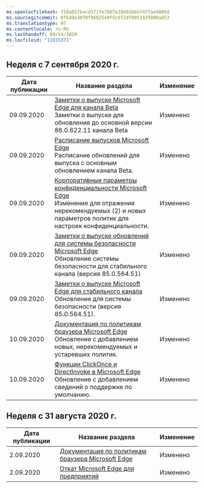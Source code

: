 ```yaml
---
ms.openlocfilehash: f18a657bacd371fe7b07e18401bb5f47faa9806d
ms.sourcegitcommit: 0fb49e30f8f9682549f5c6f2df9053329800ad53
ms.translationtype: HT
ms.contentlocale: ru-RU
ms.lasthandoff: 09/14/2020
ms.locfileid: "11015371"
---
```

<!-- This file is generated automatically each week. Changes made to this file will be overwritten.-->




## Неделя с 7 сентября 2020 г.


| Дата публикации |Название раздела | Изменение |
|------|------------|--------|
| 09.09.2020 | [Заметки о выпуске Microsoft Edge для канала Beta](/DeployEdge/microsoft-edge-relnote-beta-channel)<br>Заметки о выпуске для обновления до основной версии 86.0.622.11 канала Beta | Изменено |
| 09.09.2020 | [Расписание выпусков Microsoft Edge](/DeployEdge/microsoft-edge-release-schedule)<br>Расписание обновлений для выпуска с основным обновлением канала Beta. | Изменено |
| 09.09.2020 | [Корпоративные параметры конфиденциальности Microsoft Edge](/DeployEdge/microsoft-edge-enterprise-privacy-settings)<br>Изменение для отражения нерекомендуемых (2) и новых параметров политик для настроек конфиденциальности. | Изменено |
| 09.09.2020 | [Заметки о выпуске обновлений для системы безопасности Microsoft Edge](/DeployEdge/microsoft-edge-relnotes-security)<br>Обновление системы безопасности для стабильного канала (версия 85.0.564.51) | Изменено |
| 09.09.2020 | [Заметки о выпуске Microsoft Edge для стабильного канала](/DeployEdge/microsoft-edge-relnote-stable-channel)<br>Обновление для системы безопасности (версия 85.0.564.51). | Изменено |
| 10.09.2020 | [Документация по политикам браузера Microsoft Edge](/DeployEdge/microsoft-edge-policies)<br>Обновление с добавлением новых, нерекомендуемых и устаревших политик. | Изменено |
| 10.09.2020 | [Функции ClickOnce и DirectInvoke в Microsoft Edge](/DeployEdge/edge-learn-more-co-di)<br>Обновление с добавлением сведений о поддержке по умолчанию. | Изменено |


## Неделя с 31 августа 2020 г.


| Дата публикации |Название раздела | Изменение |
|------|------------|--------|
| 2.09.2020 | [Документация по политикам браузера Microsoft Edge](/DeployEdge/microsoft-edge-policies) | Изменено |
| 2.09.2020 | [Откат Microsoft Edge для предприятий](/DeployEdge/edge-learnmore-rollback) | Изменено |
